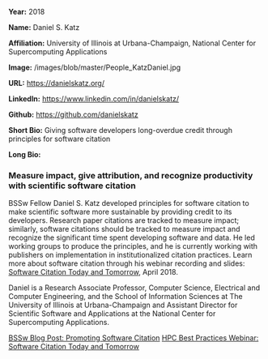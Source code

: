 **Year:** 2018

**Name:** Daniel S. Katz

**Affiliation:** University of Illinois at Urbana-Champaign, National Center for Supercomputing Applications

**Image:** /images/blob/master/People_KatzDaniel.jpg

**URL:** https://danielskatz.org/

**LinkedIn:** https://www.linkedin.com/in/danielskatz/

**Github:** https://github.com/danielskatz

**Short Bio:** Giving software developers long-overdue credit through principles for software citation  

**Long Bio:** <h3>Measure impact, give attribution, and recognize productivity with scientific software citation</h3>
BSSw Fellow Daniel S. Katz developed principles for software citation to make scientific software more sustainable by providing credit to its developers. Research paper citations are tracked to measure impact; similarly, software citations should be tracked to measure impact and recognize the significant time spent developing software and data. He led working groups to produce the principles, and he is currently working with publishers on implementation in institutionalized citation practices. Learn more about software citation through his webinar recording and slides: <a href="https://ideas-productivity.org/events/hpc-best-practices-webinars/#webinar017"> Software Citation Today and Tomorrow</a>, April 2018.

Daniel is a Research Associate Professor, Computer Science, Electrical and Computer Engineering, and the School of Information Sciences at The University of Illinois at Urbana-Champaign and Assistant Director for Scientific Software and Applications at the National Center for Supercomputing Applications.

<a href="https://bssw.io/blog_posts/bssw-fellowship-activity-promoting-software-citation" class="link-row">BSSw Blog Post: Promoting Software Citation</a>
<a href="https://ideas-productivity.org/events/hpc-best-practices-webinars/#webinar017" class="link-row">HPC Best Practices Webinar:  Software Citation Today and Tomorrow</a>

